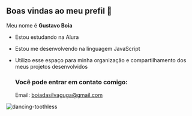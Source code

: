 ## Boas vindas ao meu prefil 👋


Meu nome é **Gustavo Boia**


- Estou estudando na Alura
- Estou me desenvolvendo na linguagem JavaScript
- Utilizo esse espaço para minha organização e compartilhamento dos meus projetos desenvolvidos

  ### Você pode entrar em contato comigo:

  Email: boiadasilvaguga@gmail.com

![dancing-toothless](https://github.com/pokboia/Pokboia/assets/172791010/9a08d975-0643-4cf0-a9b2-c054e44e1273)

